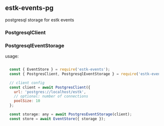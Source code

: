 ## estk-events-pg

postgresql storage for estk events

### PostgresqlClient

### PostgresqlEventStorage

usage: 

```javascript

  const { EventStore } = require('estk-events');
  const { PostgresClient, PostgresqlEventStorage } = require('estk-events-pg');

  // client config
  const client = await PostgresClient({
    url: 'postgres://localhost/estk',
    // optional: number of connections
    poolSize: 10
  };

  const storage: any = await PostgresEventStorage(client);
  const store = await EventStore({ storage });
```
